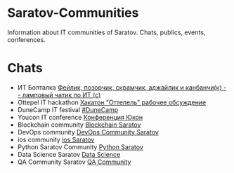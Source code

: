 # Saratov-Communities
Information about IT communities of Saratov. Chats, publics, events, conferences.

# Chats
- ИТ Болталка [Фейлик, позорчик, скрамчик, аджайлик и канбанчи(к) -- ламповый чатик по ИТ (с)](https://t.me/saratovit_talks)
- Ottepel IT hackathon [Хакатон "Оттепель" рабочее обсуждение](https://t.me/ottepelhack)
- DuneCamp IT festival [#DuneCamp](https://t.me/dune_camp)
- Youcon IT conference [Конференция Юкон](https://t.me/youcon)
- Blockchain community [Blockchain Saratov](https://t.me/blockchainsaratov)
- DevOps community [DevOps Community Saratov](https://t.me/devopssaratov)
- ios community [ios Saratov](https://t.me/iosSaratov)
- Python Saratov Community [Python Saratov](https://t.me/pythonsaratov)
- Data Science Saratov [Data Science](https://t.me/datasciencesaratov)
- QA Community Saratov [QA Community](https://t.me/QASaratov)
